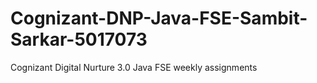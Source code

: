 # Cognizant-DNP-Java-FSE-Sambit-Sarkar-5017073
Cognizant Digital Nurture 3.0 Java FSE weekly assignments
